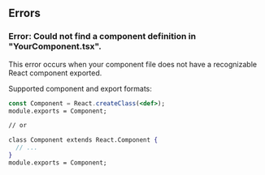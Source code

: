 ## Errors

### Error: Could not find a component definition in "YourComponent.tsx".

This error occurs when your component file does not have a recognizable React component exported.

Supported component and export formats:

```jsx
const Component = React.createClass(<def>);
module.exports = Component;

// or

class Component extends React.Component {
  // ...
}
module.exports = Component;
```
